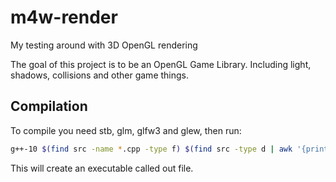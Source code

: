 # m4w-render
My testing around with 3D OpenGL rendering

The goal of this project is to be an OpenGL Game Library. Including light, shadows, collisions and other game things.

## Compilation
To compile you need stb, glm, glfw3 and glew, then run:
```bash
g++-10 $(find src -name *.cpp -type f) $(find src -type d | awk '{print "-I"$1}') -lglfw -lGLEW -lGL -DM4W_RELEASE -std=c++2a -o out
```
This will create an executable called out file.
